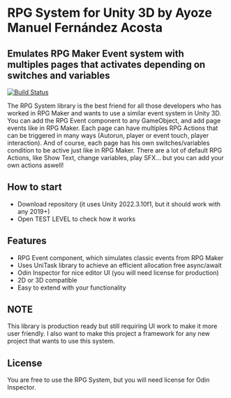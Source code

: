 # RPG System for Unity 3D by Ayoze Manuel Fernández Acosta
## Emulates RPG Maker Event system with multiples pages that activates depending on switches and variables
[![Build Status](https://travis-ci.org/joemccann/dillinger.svg?branch=master)](https://travis-ci.org/joemccann/dillinger)

The RPG System library is the best friend for all those developers who has worked in RPG Maker and wants to use a similar event system in Unity 3D.
You can add the RPG Event component to any GameObject, and add page events like in RPG Maker. 
Each page can have multiples RPG Actions that can be triggered in many ways (Autorun, player or event touch, player interaction). And of course, each page has his own switches/variables condition to be active just like in RPG Maker.
There are a lot of default RPG Actions, like Show Text, change variables, play SFX... but you can add your own actions aswell!

## How to start

- Download repository (it uses Unity 2022.3.10f1, but it should work with any 2019+)
- Open TEST LEVEL to check how it works

## Features

- RPG Event component, which simulates classic events from RPG Maker
- Uses UniTask library to achieve an efficient allocation free async/await
- Odin Inspector for nice editor UI (you will need license for production)
- 2D or 3D compatible
- Easy to extend with your functionality

## NOTE

This library is production ready but still requiring UI work to make it more user friendly.
I also want to make this project a framework for any new project that wants to use this system.

## License

You are free to use the RPG System, but you will need license for Odin Inspector.
